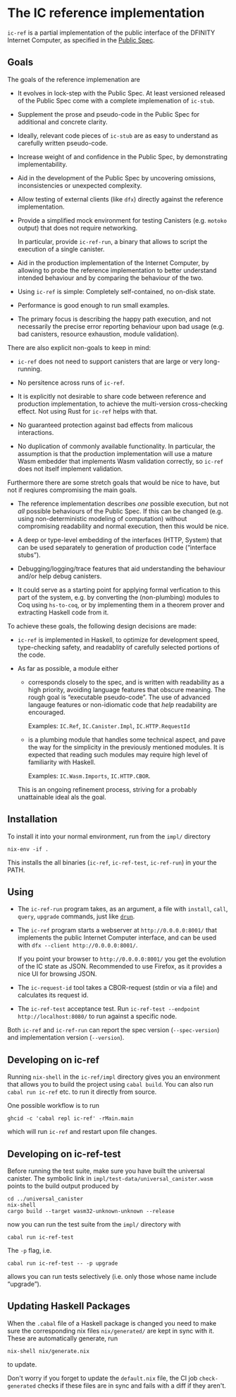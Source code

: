 The IC reference implementation
===============================

`ic-ref` is a partial implementation of the public interface of the DFINITY
Internet Computer, as specified in the [Public Spec].

[Public Spec]: https://docs.dfinity.systems/spec/public/

Goals
-----

The goals of the reference implemenation are

 * It evolves in lock-step with the Public Spec. At least versioned released of
   the Public Spec come with a complete implemenation of `ic-stub`.

 * Supplement the prose and pseudo-code in the Public Spec for additional and
   concrete clarity.

 * Ideally, relevant code pieces of `ic-stub` are as easy to understand as
   carefully written pseudo-code.

 * Increase weight of and confidence in the Public Spec, by demonstrating
   implementability.

 * Aid in the development of the Public Spec by uncovering omissions,
   inconsistencies or unexpected complexity.

 * Allow testing of external clients (like `dfx`) directly against the
   reference implementation.

 * Provide a simplified mock environment for testing Canisters (e.g. `motoko`
   output) that does not require networking.

   In particular, provide `ic-ref-run`, a binary that allows to script the
   execution of a single canister.

 * Aid in the production implementation of the Internet Computer, by allowing
   to probe the reference implementation to better understand intended
   behaviour and by comparing the behaviour of the two.

 * Using `ic-ref` is simple: Completely self-contained, no on-disk state.

 * Performance is good enough to run small examples.

 * The primary focus is describing the happy path execution, and not
   necessarily the precise error reporting behaviour upon bad usage (e.g. bad
   canisters, resource exhaustion, module validation).

There are also explicit non-goals to keep in mind:

 * `ic-ref` does not need to support canisters that are large or very
   long-running.

 * No persitence across runs of `ic-ref`.

 * It is explicitly not desirable to share code between reference and
   production implementation, to achieve the multi-version cross-checking
   effect. Not using Rust for `ic-ref` helps with that.

 * No guaranteed protection against bad effects from malicous interactions.

 * No duplication of commonly available functionality. In particular, the
   assumption is that the production implementation will use a mature Wasm
   embedder that implements Wasm validation correctly, so `ic-ref` does not
   itself implement validation.

Furthermore there are some stretch goals that would be nice to have, but not if reqiures
compromising the main goals.

 * The reference implementation describes _one_ possible execution, but not
   _all_ possible behaviours of the Public Spec. If this can be changed (e.g.
   using non-deterministic modeling of computation) without compromising
   readability and normal execution, then this would be nice.

 * A deep or type-level embedding of the interfaces (HTTP, System) that can be
   used separately to  generation of production code (“interface stubs”).

 * Debugging/logging/trace features that aid understanding the behaviour and/or
   help debug canisters.

 * It could serve as a starting point for applying formal verfication to this
   part of the system, e.g. by converting the (non-plumbing) modules to Coq
   using `hs-to-coq`, or by implementing them in a theorem prover and
   extracting Haskell code from it.

To achieve these goals, the following design decisions are made:

 * `ic-ref` is implemented in Haskell, to optimize for development speed,
   type-checking safety, and readablity of carefully selected portions of the
   code.

 * As far as possible, a module either

   - corresponds closely to the spec, and is written with readability as a high
     priority, avoiding language features that obscure meaning. The rough goal
     is “executable pseudo-code”. The use of advanced langauge features or non-idiomatic
     code that _help_ readability are encouraged.

     Examples: `IC.Ref`, `IC.Canister.Impl`, `IC.HTTP.RequestId`

   - is a plumbing module that handles some technical aspect, and pave the way
     for the simplicity in the previously mentioned modules. It is expected
     that reading such modules may require high level of familiarity with Haskell.

     Examples: `IC.Wasm.Imports`, `IC.HTTP.CBOR`.

   This is an ongoing refinement process, striving for a probably unattainable
   ideal als the goal.

Installation
------------

To install it into your normal environment, run from the `impl/` directory

    nix-env -if .

This installs the all binaries (`ic-ref`, `ic-ref-test`, `ic-ref-run`) in your
the PATH.

Using
-----

* The `ic-ref-run` program takes, as an argument, a file with `install`, `call`,
  `query`, `upgrade` commands, just like
  [`drun`](https://github.com/dfinity-lab/dfinity/tree/master/rs/drun/).

* The `ic-ref` program starts a webserver at `http://0.0.0.0:8001/` that implements the public
  Internet Computer interface, and can be used with `dfx --client http://0.0.0.0:8001/`.

  If you point your browser to `http://0.0.0.0:8001/` you get the evolution of
  the IC state as JSON. Recommended to use Firefox, as it provides a nice UI for
  browsing JSON.

* The `ic-request-id` tool takes a CBOR-request (stdin or via a file) and
  calculates its request id.

* The `ic-ref-test` acceptance test.
  Run `ic-ref-test --endpoint http://localhost:8080/` to run against a specific node.

Both `ic-ref` and `ic-ref-run` can report the spec version (`--spec-version`)
and implementation version (`--version`).

Developing on ic-ref
---------------------

Running `nix-shell` in the `ic-ref/impl` directory gives you an environment
that allows you to build the project using `cabal build`. You can also run
`cabal run ic-ref` etc. to run it directly from source.

One possible workflow is to run

    ghcid -c 'cabal repl ic-ref' -rMain.main

which will run `ic-ref` and restart upon file changes.

Developing on ic-ref-test
-------------------------

Before running the test suite, make sure you have built the universal canister.
The symbolic link in `impl/test-data/universal_canister.wasm` points to the
build output produced by

    cd ../universal_canister
    nix-shell
    cargo build --target wasm32-unknown-unknown --release

now you can run the test suite from the `impl/` directory with

    cabal run ic-ref-test

The `-p` flag, i.e.

    cabal run ic-ref-test -- -p upgrade

allows you can run tests selectively (i.e. only those whose name include
“upgrade”).

Updating Haskell Packages
-------------------------

When the `.cabal` file of a Haskell package is changed you need to make sure the
corresponding nix files `nix/generated/` are kept in sync with it. These are
automatically generate, run

    nix-shell nix/generate.nix

to update.

Don't worry if you forget to update the `default.nix` file, the CI job
`check-generated` checks if these files are in sync and fails with a diff if
they aren't.

